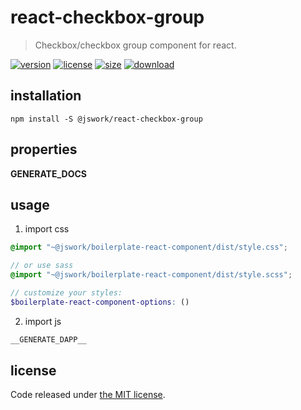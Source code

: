 # react-checkbox-group
> Checkbox/checkbox group component for react.

[![version][version-image]][version-url]
[![license][license-image]][license-url]
[![size][size-image]][size-url]
[![download][download-image]][download-url]

## installation
```shell
npm install -S @jswork/react-checkbox-group
```

## properties
__GENERATE_DOCS__

## usage
1. import css
  ```scss
  @import "~@jswork/boilerplate-react-component/dist/style.css";

  // or use sass
  @import "~@jswork/boilerplate-react-component/dist/style.scss";

  // customize your styles:
  $boilerplate-react-component-options: ()
  ```
2. import js
  ```js
__GENERATE_DAPP__
  ```

## license
Code released under [the MIT license](https://github.com/afeiship/react-checkbox-group/blob/master/LICENSE.txt).

[version-image]: https://img.shields.io/npm/v/@jswork/react-checkbox-group
[version-url]: https://npmjs.org/package/@jswork/react-checkbox-group

[license-image]: https://img.shields.io/npm/l/@jswork/react-checkbox-group
[license-url]: https://github.com/afeiship/react-checkbox-group/blob/master/LICENSE.txt

[size-image]: https://img.shields.io/bundlephobia/minzip/@jswork/react-checkbox-group
[size-url]: https://github.com/afeiship/react-checkbox-group/blob/master/dist/react-checkbox-group.min.js

[download-image]: https://img.shields.io/npm/dm/@jswork/react-checkbox-group
[download-url]: https://www.npmjs.com/package/@jswork/react-checkbox-group
